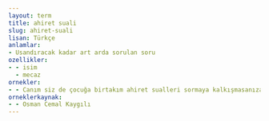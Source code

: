 ```yaml
---
layout: term
title: ahiret suali
slug: ahiret-suali
lisan: Türkçe
anlamlar:
- Usandıracak kadar art arda sorulan soru
ozellikler:
- - isim
  - mecaz
ornekler:
- - Canım siz de çocuğa birtakım ahiret sualleri sormaya kalkışmasanıza!
orneklerkaynak:
- - Osman Cemal Kaygılı
---
```

